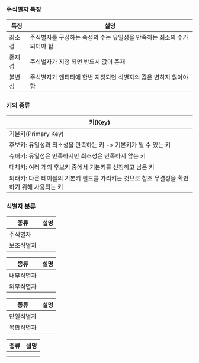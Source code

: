 ### 주식별자 특징
|특징|설명|
|---|---|
|최소성|주식별자를 구성하는 속성의 수는 유일성을 만족하는 최소의 수가 되어야 함|
|존재성|주식별자가 지정 되면 반드시 값이 존재|
|불변성|주식별자가 엔티티에 한번 지정되면 식별자의 값은 변하지 않아야 함|

### 키의 종류
|키(Key)|
|-----------------|
|기본키(Primary Key)|
|후보키: 유일성과 최소성을 만족하는 키 -> 기본키가 될 수 있는 키|
|슈퍼키: 유일성은 만족하지만 최소성은 만족하지 않는 키|
|대체키: 여러 개의 후보키 중에서 기본키를 선정하고 남은 키|
|외래키: 다른 테이블의 기본키 필드를 가리키는 것으로 참조 무결성을 확인하기 위해 사용되는 키|

### 식별자 분류

|종류|설명|
|-|-|
|주식별자||
|보조식별자||

|종류|설명|
|-|-|
|내부식별자||
|외부식별자||

|종류|설명|
|-|-|
|단일식별자||
|복합식별자||

|종류|설명|
|-|-|
|||
|||